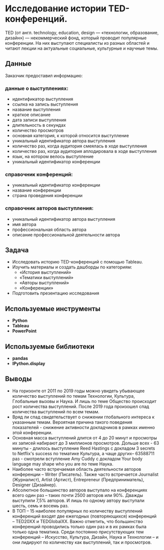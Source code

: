 # Исследование истории TED-конференций.
TED (от англ. technology, education, design — «технологии, образование, дизайн») — некоммерческий фонд, который проводит популярные конференции. На них выступают специалисты из разных областей и читают лекции на актуальные социальные, культурные и научные темы. 

## Данные
Заказчик предоставил информацию:

### данные о выступлениях:
- идентификатор выступления	
- ссылка на запись выступления	
- название выступления	
- краткое описание	
- дата записи выступления	
- длительность в секундах	
- количество просмотров	
- основная категория, к которой относится выступление	
- уникальный идентификатор автора выступления	
- количество раз, когда аудитория смеялась в ходе выступления	
- количество раз, когда аудитория аплодировала в ходе выступления	
- язык, на котором велось выступление	
- уникальный идентификатор конференции

### справочник конференций:
- уникальный идентификатор конференции
- название конференции
- страна проведения конференции

### справочник авторов выступления:
- уникальный идентификатор автора выступления
- имя автора
- профессиональная область автора
- описание профессиональной деятельности автора


## Задача 

- Исследовать историю TED-конференций с помощью Tableau.  
- Изучить материалы и создать дашборды по категориям:
  - «История выступлений»
  - «Тематики выступлений»
  - «Авторы выступлений»
  - «Конференции»
- Подготовить презентацию исследования


 
## Используемые инструменты
- **Python**  
- **Tableau**
- **PowerPoint**

## Используемые библиотеки
- **pandas**  
- **IPython.display**

## Выводы
- На горизонте от 2011 по 2019 годы можно увидеть убывающее количество выступлений по темам Технологии, Культура, Глобальные вызовы и Наука. И лишь по теме Общество происходит рост количества выступлений. После 2019 года произошел спад количества выступлений по всем темам.
- Вряд ли спад свидетельствует о снижении глобального интереса к указанным темам. Вероятная причина такого поведения показателей - снижение активности докладчиков в рамках именно этой конференции.
- Основная масса выступлений длится от 4 до 20 минут и просмотры их записей набирают до 3 миллионов просмотров. Дольше всех - 63 минуты - длилось выступление Reed Hastings с докладом 3 secrets to Netflix's success по тематике Культура, а чаще других– 63588711 раз - смотрели вступление Amy Cuddy с докладом Your body language may shape who you are по теме Наука.
- Наиболее часто встречаемая область деятельности авторов конференции – Writer (Писатель). Также часто встречается Journalist (Журналист), Artist (Артист), Entrepreneur (Предприниматель), Designer (Дизайнер). 
- Абсолютное большинство авторов выступало на конференциях всего один раз – таких почти 2500 авторов или 90%. Дважды выступили 7,5% авторов. И лишь по одному автору выступали шесть, семь и восемь раз.
- В ТОП – 15 наиболее популярных по количеству выступлений конференций входят две ежегодных (повторяющихся) конференций – TED20XX и TEDGlobalXX. Важно отметить, что большинство конференций проводились только один раз и в их рамках была только одна тематика. Среди постоянно присутствующих тем конференций – Искусство, Культура, Дизайн, Наука и Технологии – и они лидируют по количеству как выступлений, так и просмотров.
